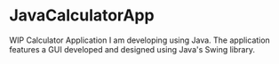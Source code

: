 # JavaCalculatorApp
WIP Calculator Application I am developing using Java. The application features a GUI developed and designed using Java's Swing library.
